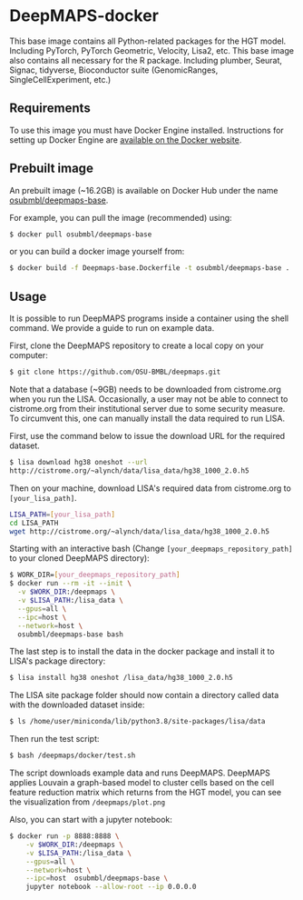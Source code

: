 # DeepMAPS-docker

This base image contains all Python-related packages for the HGT model. Including PyTorch, PyTorch Geometric, Velocity, Lisa2, etc. This base image also contains all necessary for the R package. Including plumber, Seurat, Signac, tidyverse, Bioconductor suite (GenomicRanges, SingleCellExperiment, etc.)

## Requirements

To use this image you must have Docker Engine installed. Instructions for setting up Docker Engine are [available on the Docker website](https://docs.docker.com/engine/installation/).

## Prebuilt image

An prebuilt image (~16.2GB) is available on Docker Hub under the name [osubmbl/deepmaps-base](https://hub.docker.com/r/osubmbl/deepmaps-base).

For example, you can pull the image (recommended) using:

```bash
$ docker pull osubmbl/deepmaps-base
```

or you can build a docker image yourself from:

```bash
$ docker build -f Deepmaps-base.Dockerfile -t osubmbl/deepmaps-base .
```

## Usage

It is possible to run DeepMAPS programs inside a container using the shell command. We provide a guide to run on example data.

First, clone the DeepMAPS repository to create a local copy on your computer:

```bash
$ git clone https://github.com/OSU-BMBL/deepmaps.git
```

Note that a database (~9GB) needs to be downloaded from cistrome.org when you run the LISA. Occasionally, a user may not be able to connect to cistrome.org from their institutional server due to some security measure. To circumvent this, one can manually install the data required to run LISA.

First, use the command below to issue the download URL for the required dataset.

```bash
$ lisa download hg38 oneshot --url
http://cistrome.org/~alynch/data/lisa_data/hg38_1000_2.0.h5
```

Then on your machine, download LISA's required data from cistrome.org to `[your_lisa_path]`.

```bash
LISA_PATH=[your_lisa_path]
cd LISA_PATH
wget http://cistrome.org/~alynch/data/lisa_data/hg38_1000_2.0.h5
```

Starting with an interactive bash (Change `[your_deepmaps_repository_path]` to your cloned DeepMAPS directory):

```bash
$ WORK_DIR=[your_deepmaps_repository_path]
$ docker run --rm -it --init \
  -v $WORK_DIR:/deepmaps \
  -v $LISA_PATH:/lisa_data \
  --gpus=all \
  --ipc=host \
  --network=host \
  osubmbl/deepmaps-base bash
```

The last step is to install the data in the docker package and install it to LISA's package directory:
```bash
$ lisa install hg38 oneshot /lisa_data/hg38_1000_2.0.h5
```

The LISA site package folder should now contain a directory called data with the downloaded dataset inside:

```bash
$ ls /home/user/miniconda/lib/python3.8/site-packages/lisa/data
```

Then run the test script:

```bash
$ bash /deepmaps/docker/test.sh
```

The script downloads example data and runs DeepMAPS. DeepMAPS applies Louvain a graph-based model to cluster cells based on the cell feature reduction matrix which returns from the HGT model, you can see the visualization from `/deepmaps/plot.png`

Also, you can start with a jupyter notebook:

```bash
$ docker run -p 8888:8888 \
    -v $WORK_DIR:/deepmaps \
    -v $LISA_PATH:/lisa_data \
    --gpus=all \
    --network=host \
    --ipc=host  osubmbl/deepmaps-base \
    jupyter notebook --allow-root --ip 0.0.0.0
```
